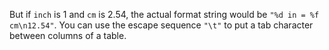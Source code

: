 But if `inch` is 1 and `cm` is 2.54, the actual format string would be `"%d in = %f cm\n12.54"`. You can use the escape sequence `"\t"` to put a tab character between columns of a table.
